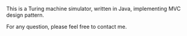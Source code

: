 This is a Turing machine simulator, written in Java, implementing MVC design pattern. 

For any question, please feel free to contact me.
